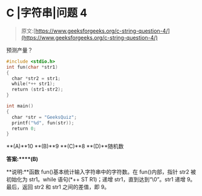 # C |字符串|问题 4

> 原文:[https://www.geeksforgeeks.org/c-string-question-4/](https://www.geeksforgeeks.org/c-string-question-4/)

预测产量？

```cpp
#include <stdio.h>
int fun(char *str1)
{
  char *str2 = str1;
  while(*++ str1);
  return (str1-str2);
}

int main()
{
  char *str = "GeeksQuiz";
  printf("%d", fun(str));
  return 0;
}
```

**(A)**10
**(B)**9
**(C)**8
**(D)**随机数

**答案:****(B)**

**说明:**函数 fun()基本统计输入字符串中的字符数。在 fun()内部，指针 str2 被初始化为 str1。while 语句(*++ ST R1)；递增 str1，直到达到“\0”。str1 递增 9。最后，返回 str2 和 str1 之间的差值，即 9。